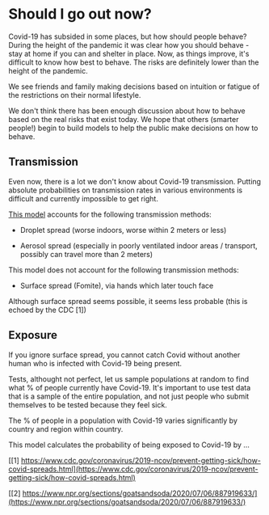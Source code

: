 # Should I go out now?

Covid-19 has subsided in some places, but how should people behave? During the height of the pandemic it was clear how you should behave - stay at home if you can and shelter in place. Now, as things improve, it's difficult to know how best to behave. The risks are definitely lower than the height of the pandemic.

We see friends and family making decisions based on intuition or fatigue of the restrictions on their normal lifestyle.

We don't think there has been enough discussion about how to behave based on the real risks that exist today. We hope that others (smarter people!) begin to build models to help the public make decisions on how to behave.

## Transmission

Even now, there is a lot we don't know about Covid-19 transmission. Putting absolute probabilities on transmission rates in various environments is difficult and currently impossible to get right.

[This model](/) accounts for the following transmission methods:

- Droplet spread (worse indoors, worse within 2 meters or less)

- Aerosol spread (especially in poorly ventilated indoor areas / transport, possibly can travel more than 2 meters)

This model does not account for the following transmission methods:

- Surface spread (Fomite), via hands which later touch face

Although surface spread seems possible, it seems less probable (this is echoed by the CDC \[1\])

## Exposure

If you ignore surface spread, you cannot catch Covid without another human who is infected with Covid-19 being present.

Tests, althought not perfect, let us sample populations at random to find what % of people currently have Covid-19. It's important to use test data that is a sample of the entire population, and not just people who submit themselves to be tested because they feel sick.

The % of people in a population with Covid-19 varies significantly by country and region within country.

This model calculates the probability of being exposed to Covid-19 by ...

[\[1\] https://www.cdc.gov/coronavirus/2019-ncov/prevent-getting-sick/how-covid-spreads.html](https://www.cdc.gov/coronavirus/2019-ncov/prevent-getting-sick/how-covid-spreads.html)

[\[2\] https://www.npr.org/sections/goatsandsoda/2020/07/06/887919633/](https://www.npr.org/sections/goatsandsoda/2020/07/06/887919633/)
